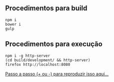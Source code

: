 ## Procedimentos para build

    npm i
    bower i
    gulp

## Procedimentos para execução

    npm i -g http-server
    (cd build/development/ && http-server)
    firefox http://localhost:8080

[Passo a passo (+ ou -) para reproduzir isso aqui...](https://gist.github.com/paulojeronimo/655b9c672e7f931b8c16ec4448bbe578)
